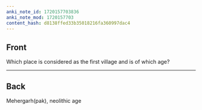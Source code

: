 ```yaml
---
anki_note_id: 1720157703836
anki_note_mod: 1720157703
content_hash: d8138ffed33b35018216fa360997dac4
---
```


## Front

Which place is considered as the first village and is of which age?

<hr/>

## Back

Mehergarh(pak), neolithic age